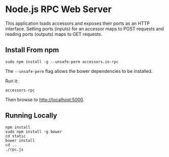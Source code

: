 Node.js RPC Web Server
======================

This application loads accessors and exposes their ports as an HTTP interface.
Setting ports (inputs) for an accessor maps to POST requests and reading ports (outputs)
maps to GET requests.


Install From npm
----------------

    sudo npm install -g --unsafe-perm accessors.io-rpc

The `--unsafe-perm` flag allows the bower dependencies to be installed.

Run it:

    accessors-rpc

Then browse to [http://localhost:5000](http://localhost:5000).

Running Locally
---------------

    npm install
    sudo npm install -g bower
    cd static
    bower install
    cd ..
    ./rpc.js
